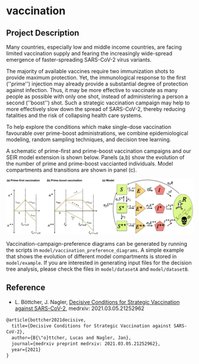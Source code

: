 # vaccination

## Project Description

Many countries, especially low and middle income countries, are facing limited vaccination supply and fearing the increasingly wide-spread emergence of faster-spreading SARS-CoV-2 virus variants.

The majority of available vaccines require two immunization shots to provide maximum protection. Yet, the immunological response to the first (''prime'') injection may already  provide a substantial degree of protection against infection. Thus, it may be more effective to vaccinate as many people as possible with only one shot, instead of administering a person a second (''boost'') shot. Such a strategic vaccination campaign may help to more effectively slow down the spread of SARS-CoV-2, thereby reducing fatalities and the risk of collapsing health care systems.

To help explore the conditions which make single-dose vaccination favourable over prime-boost administrations, we combine epidemiological modeling, random sampling techniques, and decision tree learning.

A schematic of prime-first and prime-boost vaccination campaigns and our SEIR model extension is shown below. Panels (a,b) show the evolution of the number of prime and prime-boost vaccianted individuals. Model compartments and transitions are shown in panel (c).

![Image](illustration_final.png)

Vaccination-campaign-preference diagrams can be generated by running the scripts in ``model/vaccination_preference_diagrams``. A simple example that shows the evolution of different model compartments is stored in ``model/example``. If you are interested in generating input files for the decision tree analysis, please check the files in ``model/datasetA`` and ``model/datasetB``.

## Reference
* L. Böttcher, J. Nagler, [Decisive Conditions for Strategic Vaccination against SARS-CoV-2](https://www.medrxiv.org/content/10.1101/2021.03.05.21252962v1), medrxiv: 2021.03.05.21252962

```
@article{bottcher2021decisive,
  title={Decisive Conditions for Strategic Vaccination against SARS-CoV-2},
  author={B{\"o}ttcher, Lucas and Nagler, Jan},
  journal={medrxiv preprint medrxiv: 2021.03.05.21252962},
  year={2021}
}
```
